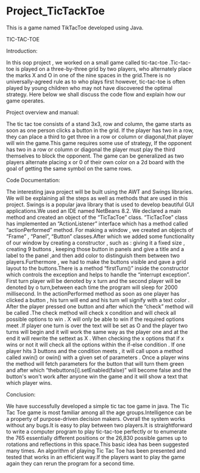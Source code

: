 # Project_TicTackToe
This is a game named TikTacToe developed using Java. 


TIC-TAC-TOE

Introduction:

In this oop project , we worked on a small game called tic-tac-toe .Tic-tac-toe is played on a three-by-three grid by two players, who alternately place the marks X and O in one of the nine spaces in the grid.There is no universally-agreed rule as to who plays first however,  tic-tac-toe is often played by young children who may not have discovered the optimal strategy. Here below we shall discuss the code flow and explain how our game operates. 

Project overview and manual:

The tic tac toe consists of a stand 3x3, row and column, the game starts as soon as  one person clicks a  button  in the grid. If the player has two in a row, they can place a third to get three in a row or column or diagonal,that player will win the game.This game requires some use of strategy, If the opponent has two in a row or column or diagonal the player must play the third themselves to block the opponent. The game can be generalized as two players alternate placing x or 0 of their own color on a 2d board with the goal of getting the same symbol on the same rows. 

Code Documentation:

The interesting java project will be built using the AWT and Swings libraries. We will be explaining all the steps as well as methods that are used in this project. Swings is a popular java library that is used to develop beautiful GUI applications.We used an IDE named NetBeans 8.2.
We declared a main method and created an object of the “TicTacToe” class. “TicTacToe” class has implemented an “ActionListener” interface which has a method called “actionPerformed” method. For making a window , we created an objects of “Frame” , “Panel”, “Button” classes.After which  we added some functionality of our window by creating a constructor , such as : giving it a fixed size , creating 9 buttons , keeping those button in panels and give a title and a label  to the panel ,and then add color to distinguish them between two players.Furthermore , we had to make the buttons visible and gave a grid layout to the buttons.There is a method “firstTurn()” inside the constructor which controls the exception and helps to handle the “interrupt exception”. First turn player will be denoted by x turn and the second player will be denoted by o turn,between each time the program will sleep for 2000 millisecond. In the actionPerformed method as soon as one player has clicked a button , his turn will end and his turn wll signify with a text color . After the player pressed one button and after which the “check” method will be called .The check method will check x condition and will check all possible options to win . X will only be able to win if the required options meet .If player one turn is over the text will be set as O and the player two turns will begin and it will work the same way as the player one  and at the end it will rewrite the settext as X . When checking the x options that  if x wins or not  it will check all the options within the if-else condition . If one player hits 3 buttons and the  condition meets , it will call upon a method called xwin() or owin() with a given set of parameters . Once a player wins the method will fetch parameters for the button that will turn them green and after which “thebuttons[i].setEnabled(false)” will become false and the button's won't work after anyone win the game and it will show a text that which player wins.


Conclusion: 

We have successfully developed a simple tic tac toe game in java. The Tic Tac Toe game is most familiar among all the age groups.Intelligence can be a property of purpose-driven decision makers.  Overall the system works without any bugs.It is easy to play between two players.It is straightforward to write a computer program to play tic-tac-toe perfectly or to enumerate the 765 essentially different positions  or the 26,830 possible games up to rotations and reflections in this space.This basic idea has been suggested many times. An algorithm of playing Tic Tac Toe has been presented and tested that works in an efficient way.If the players want to play the game again they can rerun the program for a second time.

